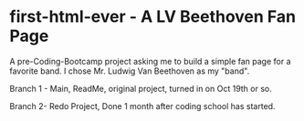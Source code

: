 # first-html-ever - A LV Beethoven Fan Page

A pre-Coding-Bootcamp project asking me to build a simple fan page for a favorite band. I chose Mr. Ludwig Van Beethoven as my "band". 

Branch 1 - Main, ReadMe, original project, turned in on Oct 19th or so.


Branch 2- Redo Project, Done 1 month after coding school has started.
